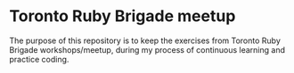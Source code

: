 # Toronto Ruby Brigade meetup

The purpose of this repository is to keep the exercises from Toronto Ruby Brigade workshops/meetup, during my process of continuous learning and practice coding.

